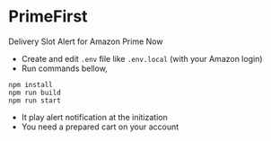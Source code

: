 # PrimeFirst
Delivery Slot Alert for Amazon Prime Now

- Create and edit `.env` file like `.env.local` (with your Amazon login)
- Run commands bellow,

```
npm install
npm run build
npm run start
```

- It play alert notification at the initization
- You need a prepared cart on your account
